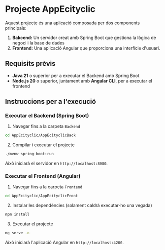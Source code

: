# Projecte AppEcityclic
Aquest projecte és una aplicació composada per dos components principals:
1. **Bakcend:** Un servidor creat amb Spring Boot que gestiona la lògica de negoci i la base de dades
2. **Frontend:** Una aplicació Angular que proporciona una interfície d'usuari.

## Requisits prèvis
- **Java 21** o superior per a executar el Backend amb Spring Boot
- **Node.js 20** o superior, juntament amb **Angular CLI**, per a executar el frontend

## Instruccions per a l'execució
### Executar el Backend (Spring Boot)
1. Navegar fins a la carpeta `Backend`
```bash
cd AppEcityclic/AppEcityclicBack
```
2. Compilar i executar el projecte
```bash
./mvnw spring-boot:run
```
Això iniciarà el servidor en `http://localhost:8080`.
### Executar el Frontend (Angular)
1. Navegar fins a la carpeta `Frontend`
```bash
cd AppEcityclic/AppEcityclicFront
```
2. Instalar les dependències (solament caldrà executar-ho una vegada)
```bash
npm install
```
3. Executar el projecte
```bash
ng serve -o
```
Això iniciarà l'aplicació Angular en `http://localhost:4200`.
